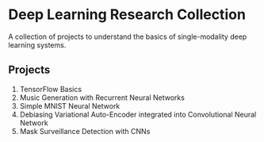 # Deep Learning Research Collection

A collection of projects to understand the basics of single-modality deep learning systems. 

## Projects

1. TensorFlow Basics
2. Music Generation with Recurrent Neural Networks
3. Simple MNIST Neural Network
4. Debiasing Variational Auto-Encoder integrated into Convolutional Neural Network
5. Mask Surveillance Detection with CNNs

